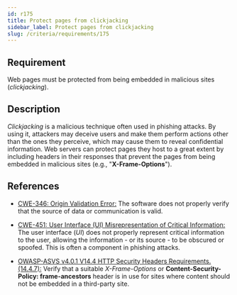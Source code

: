 ```yaml
---
id: r175
title: Protect pages from clickjacking
sidebar_label: Protect pages from clickjacking
slug: /criteria/requirements/175
---
```


## Requirement

Web pages must be protected
from being embedded in malicious sites (*clickjacking*).

## Description

*Clickjacking* is a malicious technique
often used in phishing attacks.
By using it,
attackers may deceive users and make them perform actions
other than the ones they perceive,
which may cause them to reveal confidential information.
Web servers
can protect pages they host to a great extent
by including headers in their responses
that prevent the pages
from being embedded in malicious sites (e.g., "**X-Frame-Options**").

## References

- [CWE-346: Origin Validation Error:](https://cwe.mitre.org/data/definitions/346.html)
  The software does not properly verify
  that the source of data
  or communication is valid.

- [CWE-451: User Interface (UI) Misrepresentation of Critical Information:](https://cwe.mitre.org/data/definitions/451.html)
  The user interface (*UI*) does not properly represent
  critical information to the user,
  allowing the information - or its source -
  to be obscured or spoofed.
  This is often a component in phishing attacks.

- [OWASP-ASVS v4.0.1 V14.4 HTTP Security Headers Requirements.(14.4.7):](https://owasp.org/www-pdf-archive/OWASP_Application_Security_Verification_Standard_4.0-en.pdf)
  Verify that a suitable *X-Frame-Options*
  or **Content-Security-Policy: frame-ancestors** header
  is in use for sites
  where content should not be embedded
  in a third-party site.
